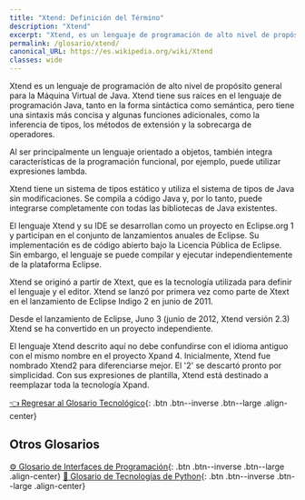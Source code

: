 ```yaml
---
title: "Xtend: Definición del Término"
description: "Xtend"
excerpt: "Xtend, es un lenguaje de programación de alto nivel de propósito general para la Máquina Virtual de Java."
permalink: /glosario/xtend/
canonical_URL: https://es.wikipedia.org/wiki/Xtend
classes: wide
---
```


Xtend es un lenguaje de programación de alto nivel de propósito general para la Máquina Virtual de Java. Xtend tiene sus raíces en el lenguaje de programación Java, tanto en la forma sintáctica como semántica, pero tiene una sintaxis más concisa y algunas funciones adicionales, como la inferencia de tipos, los métodos de extensión y la sobrecarga de operadores.

Al ser principalmente un lenguaje orientado a objetos, también integra características de la programación funcional, por ejemplo, puede utilizar expresiones lambda.

Xtend tiene un sistema de tipos estático y utiliza el sistema de tipos de Java sin modificaciones. Se compila a código Java y, por lo tanto, puede integrarse completamente con todas las bibliotecas de Java existentes.

El lenguaje Xtend y su IDE se desarrollan como un proyecto en Eclipse.org 1​ y participan en el conjunto de lanzamientos anuales de Eclipse. Su implementación es de código abierto bajo la Licencia Pública de Eclipse. Sin embargo, el lenguaje se puede compilar y ejecutar independientemente de la plataforma Eclipse.

Xtend se originó a partir de Xtext, que es la tecnología utilizada para definir el lenguaje y el editor. Xtend se lanzó por primera vez como parte de Xtext en el lanzamiento de Eclipse Indigo 2​ en junio de 2011.

Desde el lanzamiento de Eclipse, Juno 3​ (junio de 2012, Xtend versión 2.3) Xtend se ha convertido en un proyecto independiente.

El lenguaje Xtend descrito aquí no debe confundirse con el idioma antiguo con el mismo nombre en el proyecto Xpand 4​. Inicialmente, Xtend fue nombrado Xtend2 para diferenciarse mejor. El '2' se descartó pronto por simplicidad. Con sus expresiones de plantilla, Xtend está destinado a reemplazar toda la tecnología Xpand.

[👈 Regresar al Glosario Tecnológico](/glosario/){: .btn .btn--inverse .btn--large .align-center}

<script async src="https://pagead2.googlesyndication.com/pagead/js/adsbygoogle.js"></script>
<ins class="adsbygoogle"
     style="display:block; text-align:center;"
     data-ad-layout="in-article"
     data-ad-format="fluid"
     data-ad-client="ca-pub-9630764103400456"
     data-ad-slot="3229974124"></ins>
<script>
     (adsbygoogle = window.adsbygoogle || []).push({});
</script>

## Otros Glosarios

[⚙ Glosario de Interfaces de Programación](/glosario/completo-interfaces-programacion/){: .btn .btn--inverse .btn--large .align-center}
[🐍 Glosario de Tecnologías de Python](/glosario/completo-tecnologias-python/){: .btn .btn--inverse .btn--large .align-center}